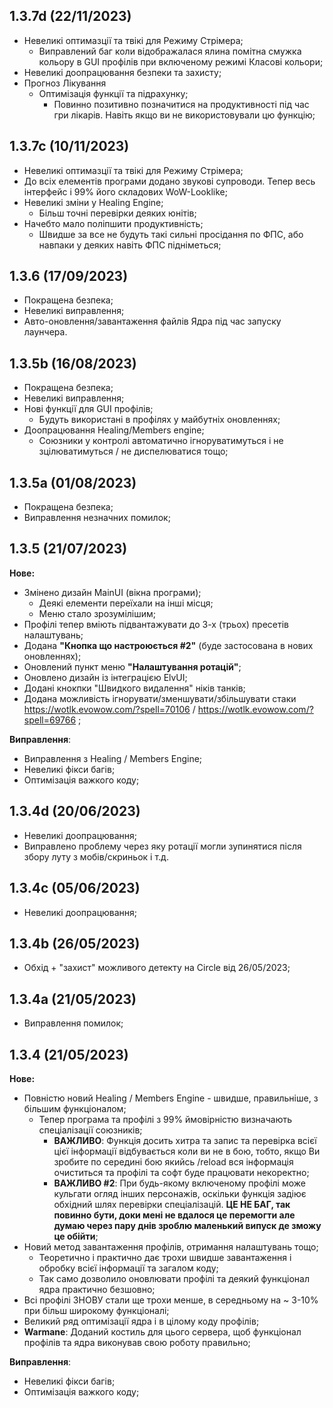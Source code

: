 ## 1.3.7d (22/11/2023)
- Невеликі оптимазції та твікі для Режиму Стрімера;
  - Виправлений баг коли відображалася ялина помітна смужка кольору в GUI профілів при включеному режимі Класові кольори;
- Невеликі доопрацювання безпеки та захисту;
- Прогноз Лікування
  - Оптимізація функції та підрахунку;
    - Повинно позитивно позначитися на продуктивності під час гри лікарів. Навіть якщо ви не використовували цю функцію;

## 1.3.7c (10/11/2023)
- Невеликі оптимазції та твікі для Режиму Стрімера;
- До всіх елементів програми додано звукові супроводи. Тепер весь інтерфейс і 99% його складових WoW-Looklike;
- Невеликі зміни у Healing Engine;
  - Більш точні перевірки деяких юнітів;
- Начебто мало поліпшити продуктивність;
  - Швидше за все не будуть такі сильні просідання по ФПС, або навпаки у деяких навіть ФПС підніметься;

## 1.3.6 (17/09/2023)
- Покращена безпека;
- Невеликі виправлення;
- Авто-оновлення/завантаження файлів Ядра під час запуску лаунчера.

## 1.3.5b (16/08/2023)
- Покращена безпека;
- Невеликі виправлення;
- Нові функції для GUI профілів;
   - Будуть використані в профілях у майбутніх оновленнях;
- Доопрацювання Healing/Members engine;
   - Союзники у контролі автоматично ігноруватимуться і не зцілюватимуться / не диспелюватися тощо;

## 1.3.5a (01/08/2023)
- Покращена безпека;
- Виправлення незначних помилок;

## 1.3.5 (21/07/2023)
**Нове:**
- Змінено дизайн MainUI (вікна програми);
	- Деякі елементи переїхали на інші місця;
	- Меню стало зрозумілішим;
- Профілі тепер вміють підвантажувати до 3-х (трьох) пресетів налаштувань;
- Додана **"Кнопка що настроюється #2"** (буде застосована в нових оновленнях);
- Оновлений пункт меню **"Налаштування ротацій"**;
- Оновлено дизайн із інтеграцією ElvUI;
- Додані кнокпки "Швидкого видалення" ніків танків;
- Додана можливість ігнорувати/зменшувати/збільшувати стаки https://wotlk.evowow.com/?spell=70106 / https://wotlk.evowow.com/?spell=69766 ;

**Виправлення**:
- Виправлення з Healing / Members Engine;
- Невеликі фікси багів;
- Оптимізація важкого коду;

## 1.3.4d (20/06/2023)
- Невеликі доопрацювання;
- Виправлено проблему через яку ротації могли зупинятися після збору луту з мобів/скриньок і т.д.

## 1.3.4c (05/06/2023)
- Невеликі доопрацювання;

## 1.3.4b (26/05/2023)
- Обхід + "захист" можливого детекту на Circle від 26/05/2023;

## 1.3.4a (21/05/2023)
- Виправлення помилок;

## 1.3.4 (21/05/2023)
**Нове:**
- Повністю новий Healing / Members Engine - швидше, правильніше, з більшим функціоналом;
	- Тепер програма та профілі з 99% ймовірністю визначають спеціалізації союзників;
		- **ВАЖЛИВО**: Функція досить хитра та запис та перевірка всієї цієї інформації відбувається коли ви не в бою, тобто, якщо Ви зробите по середині бою якийсь /reload вся інформація очиститься та профілі та софт буде працювати некоректно;
		- **ВАЖЛИВО #2**: При будь-якому включеному профілі може кульгати огляд інших персонажів, оскільки функція задіює обхідний шлях перевірки спеціалізацій. **ЦЕ НЕ БАГ, так повинно бути, доки мені не вдалося це перемогти але думаю через пару днів зроблю маленький випуск де зможу це обійти**;
- Новий метод завантаження профілів, отримання налаштувань тощо;
	-  Теоретично і практично дає трохи швидше завантаження і обробку всієї інформації та загалом коду;
	-  Так само дозволило оновлювати профілі та деякий функціонал ядра практично безшовно;
- Всі профілі ЗНОВУ стали ще трохи менше, в середньому на ~ 3-10% при більш широкому функціоналі;
- Великий ряд оптимізації ядра і в цілому коду профілів;
- **Warmane**: Доданий костиль для цього сервера, щоб функціонал профілів та ядра виконував свою роботу правильно;

**Виправлення**:
- Невеликі фікси багів;
- Оптимізація важкого коду;